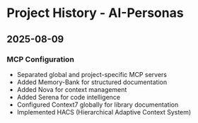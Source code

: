 # Project History - AI-Personas

## 2025-08-09
### MCP Configuration
- Separated global and project-specific MCP servers
- Added Memory-Bank for structured documentation
- Added Nova for context management
- Added Serena for code intelligence
- Configured Context7 globally for library documentation
- Implemented HACS (Hierarchical Adaptive Context System)
